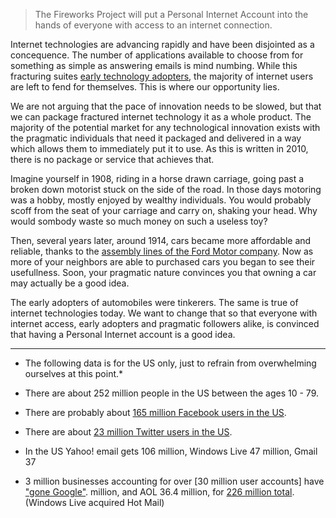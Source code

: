 > The Fireworks Project will put a Personal Internet Account into the hands of
> everyone with access to an internet connection.

Internet technologies are advancing rapidly and have been disjointed as a
concequence. The number of applications available to choose from for something
as simple as answering emails is mind numbing. While this fracturing suites
[early technology adopters][1], the majority of internet users are left to fend
for themselves. This is where our opportunity lies.

We are not arguing that the pace of innovation needs to be slowed, but that we
can package fractured internet technology it as a whole product. The majority
of the potential market for any technological innovation exists with the
pragmatic individuals that need it packaged and delivered in a way which allows
them to immediately put it to use. As this is written in 2010, there is no
package or service that achieves that.

Imagine yourself in 1908, riding in a horse drawn carriage, going past a broken
down motorist stuck on the side of the road. In those days motoring was a
hobby, mostly enjoyed by wealthy individuals. You would probably scoff from the
seat of your carriage and carry on, shaking your head. Why would sombody waste
so much money on such a useless toy?

Then, several years later, around 1914, cars became more affordable and
reliable, thanks to the [assembly lines of the Ford Motor company][2]. Now as
more of your neighbors are able to purchased cars you began to see their
usefullness. Soon, your pragmatic nature convinces you that owning a car may
actually be a good idea.

The early adopters of automobiles were tinkerers. The same is true of internet
technologies today. We want to change that so that everyone with internet
access, early adopters and pragmatic followers alike, is convinced that having
a Personal Internet account is a good idea.

---

* The following data is for the US only, just to refrain from overwhelming
ourselves at this point.*

* There are about 252 million people in the US between the ages 10 - 79.
* There are probably about [165 million Facebook users in the US][5].
* There are about [23 million Twitter users in the US][4].
* In the US Yahoo! email gets 106 million, Windows Live 47 million, Gmail 37
* 3 million businesses accounting for over [30 million user accounts] have ["gone Google"][6].
million, and AOL 36.4 million, for [226 million total][3]. (Windows Live acquired Hot Mail)

  [1]: http://en.wikipedia.org/wiki/Diffusion_of_innovations
  [2]: http://en.wikipedia.org/wiki/Assembly_line
  [3]: http://www.email-marketing-reports.com/metrics/email-statistics.htm
  [4]: http://mashable.com/2010/01/11/twitter-growth-stats/
  [5]: http://www.facebook.com/press/info.php?statistics
  [6]: http://www.google.com/apps/intl/en/business/gogoogle.html
  [7]: http://googleblog.blogspot.com/2010/09/three-million-businesses-have-gone.html


